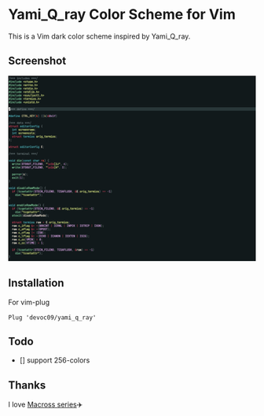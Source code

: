 # Yami_Q_ray Color Scheme for Vim

This is a Vim dark color scheme inspired by Yami_Q_ray.

## Screenshot
![image](./images/sample_c.png)

## Installation
For vim-plug
```
Plug 'devoc09/yami_q_ray'
```

## Todo
- [] support 256-colors

## Thanks
I love [Macross series](https://en.wikipedia.org/wiki/Macross)✈️ 
